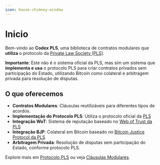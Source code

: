 ```yaml
---
icon: house-chimney-window
---
```


# Inicio

Bem-vindo ao **Codex PLS**, uma biblioteca de contratos modulares que **utiliza** o protocolo da [Private Law Society (PLS)](https://github.com/PrivateLawSociety/pls-protocol). 

**Importante**: Este não é o sistema oficial da PLS, mas sim um sistema que **implementa e usa** o protocolo PLS para criar contratos privados sem participação do Estado, utilizando Bitcoin como colateral e arbitragem privada para resolução de disputas.

## O que oferecemos

* **Contratos Modulares**: Cláusulas reutilizáveis para diferentes tipos de acordos.
* **Implementação do Protocolo PLS**: Utiliza o protocolo oficial da [PLS](https://github.com/PrivateLawSociety/pls-protocol)
* **Integração WoT**: Sistema de reputação baseado no [Web of Trust da PLS](https://github.com/PrivateLawSociety/pls-wot)
* **Integração BJP**: Colateral em Bitcoin baseado no [Bitcoin Justice Protocol da PLS](https://github.com/PrivateLawSociety/pls-bjp)
* **Arbitragem Privada**: Resolução de disputas sem participação do Estado, conforme protocolo PLS.

Explore mais em [Protocolo PLS](fundamentos/protocolo-pls.md) ou veja [Cláusulas Modulares](clausulas/colateral.md).
